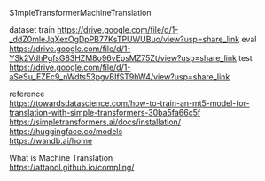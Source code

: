 S1mpleTransformerMachineTranslation

dataset
train https://drive.google.com/file/d/1-_ddZ0mleJqXexOgDpPB77KsTPUWUBuo/view?usp=share_link
eval https://drive.google.com/file/d/1-YSk2VdhPgfsG83HZM8o96vEpsMZ75Zt/view?usp=share_link
test https://drive.google.com/file/d/1-aSeSu_EZEc9_nWdts53pgvBIfST9hW4/view?usp=share_link

reference<br />
https://towardsdatascience.com/how-to-train-an-mt5-model-for-translation-with-simple-transformers-30ba5fa66c5f<br />
https://simpletransformers.ai/docs/installation/<br />
https://huggingface.co/models<br />
https://wandb.ai/home<br />

What is Machine Translation<br />
https://attapol.github.io/compling/
